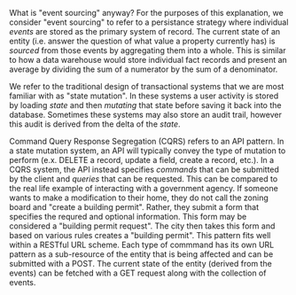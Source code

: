 What is "event sourcing" anyway? For the purposes of this explanation, we consider "event sourcing" to refer to a persistance strategy where individual _events_ are stored as the primary system of record. The current state of an entity (i.e. answer the question of what value a property currently has) is _sourced_ from those events by aggregating them into a whole. This is similar to how a data warehouse would store individual fact records and present an average by dividing the sum of a numerator by the sum of a denominator.

We refer to the traditional design of transactional systems that we are most familiar with as "state mutation". In these systems a user activity is stored by loading _state_ and then _mutating_ that state before saving it back into the database. Sometimes these systems may also store an audit trail, however this audit is derived from the delta of the _state_.

Command Query Response Segregation (CQRS) refers to an API pattern. In a state mutation system, an API will typically convey the type of mutation to perform (e.x. DELETE a record, update a field, create a record, etc.). In a CQRS system, the API instead specifies *commands* that can be submitted by the client and *queries* that can be requested. This can be compared to the real life example of interacting with a government agency. If someone wants to make a modification to their home, they do not call the zoning board and "create a building permit". Rather, they submit a form that specifies the requred and optional information. This form may be considered a "building permit request". The city then takes this form and based on various rules creates a "building permit". This pattern fits well within a RESTful URL scheme. Each type of commmand has its own URL pattern as a sub-resource of the entity that is being affected and can be submitted with a POST. The current state of the entity (derived from the events) can be fetched with a GET request along with the collection of events.
